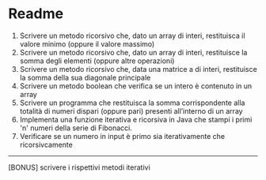 # Readme

1) Scrivere un metodo ricorsivo che, dato un array di interi, restituisca il valore minimo (oppure il valore massimo)
2) Scrivere un metodo ricorsivo che, dato un array di interi, restituisce la somma degli elementi (oppure altre operazioni)
3) Scrivere un metodo ricorsivo che, data una matrice a di interi, restituisce la somma della sua diagonale principale
4) Scrivere un metodo boolean che verifica se un intero è contenuto in un array
5) Scrivere un programma che restituisca la somma corrispondente alla totalità di numeri dispari (oppure pari) 
presenti all’interno di un array
6) Implementa una funzione iterativa e ricorsiva in Java che stampi i primi 'n' numeri della serie di Fibonacci.
7) Verificare se un numero in input è primo sia iterativamente che ricorsivcamente
--------------------------------------------------------------------------------------------------------------------------------------
[BONUS] scrivere i rispettivi metodi iterativi

